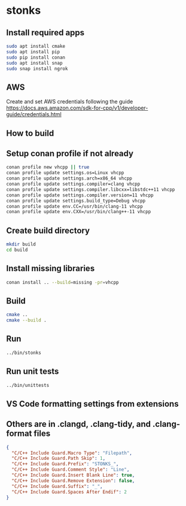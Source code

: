 # stonks

## Install required apps
```bash
sudo apt install cmake
sudo apt install pip
sudo pip install conan
sudo apt install snap
sudo snap install ngrok

```

## AWS
Create and set AWS credentials following the guide
https://docs.aws.amazon.com/sdk-for-cpp/v1/developer-guide/credentials.html

## How to build

## Setup conan profile if not already
```bash
conan profile new vhcpp || true
conan profile update settings.os=Linux vhcpp
conan profile update settings.arch=x86_64 vhcpp
conan profile update settings.compiler=clang vhcpp
conan profile update settings.compiler.libcxx=libstdc++11 vhcpp
conan profile update settings.compiler.version=11 vhcpp
conan profile update settings.build_type=Debug vhcpp
conan profile update env.CC=/usr/bin/clang-11 vhcpp
conan profile update env.CXX=/usr/bin/clang++-11 vhcpp

```

## Create build directory
```bash
mkdir build
cd build
```

## Install missing libraries
```bash
conan install .. --build=missing -pr=vhcpp
```

## Build
```bash
cmake ..
cmake --build .
```

## Run
```bash
../bin/stonks
```

## Run unit tests
```bash
../bin/unittests
```

## VS Code formatting settings from extensions
## Others are in .clangd, .clang-tidy, and .clang-format files
```json
{
  "C/C++ Include Guard.Macro Type": "Filepath",
  "C/C++ Include Guard.Path Skip": 1,
  "C/C++ Include Guard.Prefix": "STONKS_",
  "C/C++ Include Guard.Comment Style": "Line",
  "C/C++ Include Guard.Insert Blank Line": true,
  "C/C++ Include Guard.Remove Extension": false,
  "C/C++ Include Guard.Suffix": "_",
  "C/C++ Include Guard.Spaces After Endif": 2
}
```
